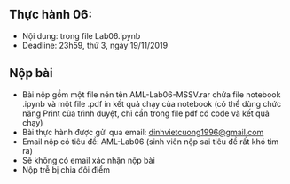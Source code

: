 ## Thực hành 06:
- Nội dung: trong file Lab06.ipynb
- Deadline: 23h59, thứ 3, ngày 19/11/2019

## Nộp bài
- Bài nộp gồm một file nén tên AML-Lab06-MSSV.rar chứa file notebook .ipynb và một file .pdf in kết quả chạy của notebook (có thể dùng chức năng Print của trình duyệt, chỉ cần trong file pdf có code và kết quả chạy)
- Bài thực hành được gửi qua email: dinhvietcuong1996@gmail.com
- Email nộp có tiêu đề: AML-Lab06 (sinh viên nộp sai tiêu đề rất khó tìm ra)
- Sẽ không có email xác nhận nộp bài
- Nộp trễ bị chia đôi điểm
